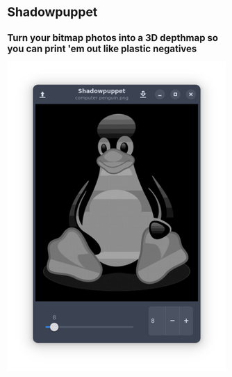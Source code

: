 # Shadowpuppet

## Turn your bitmap photos into a 3D depthmap so you can print 'em out like plastic negatives

![demo](resources/shadowpuppet_screenshot.png)
